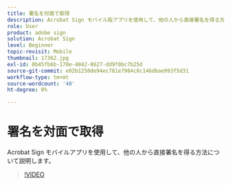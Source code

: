 ```yaml
---
title: 署名を対面で取得
description: Acrobat Sign モバイル版アプリを使用して、他の人から直接署名を得る方法を説明します
role: User
product: adobe sign
solution: Acrobat Sign
level: Beginner
topic-revisit: Mobile
thumbnail: 17362.jpg
exl-id: 0b45fb6b-170e-4842-8627-dd9f0bc7b25d
source-git-commit: e02b1250de94ec781e7984c6c146dbae993f5d31
workflow-type: tm+mt
source-wordcount: '40'
ht-degree: 0%

---
```


# 署名を対面で取得

Acrobat Sign モバイルアプリを使用して、他の人から直接署名を得る方法について説明します。

>[!VIDEO](https://video.tv.adobe.com/v/17362?hidetitle=true)
